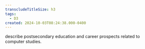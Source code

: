 ```yaml
---
transcludeTitleSize: h3
tags:
  - D3
created: 2024-10-03T08:24:38.000-0400
---
```

describe postsecondary education and career prospects related to computer studies.
